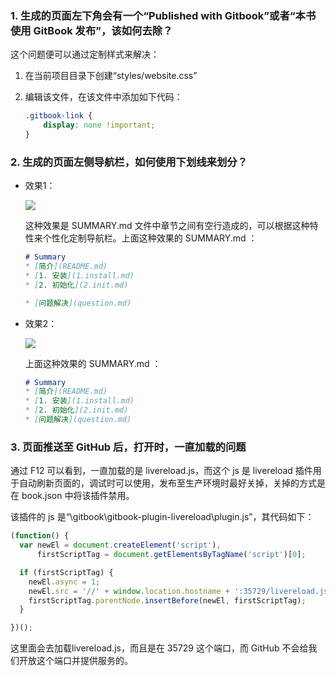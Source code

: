 ### 1. 生成的页面左下角会有一个“Published with Gitbook”或者“本书使用 GitBook 发布”，该如何去除？
这个问题便可以通过定制样式来解决：

1. 在当前项目目录下创建“styles/website.css”

2. 编辑该文件，在该文件中添加如下代码：
    ``` css
    .gitbook-link {
        display: none !important;
    }
    ```

### 2. 生成的页面左侧导航栏，如何使用下划线来划分？
* 效果1：

    ![](http://img.zhaohaodong.com/gitbook-introduction/20191017171106.png)

    这种效果是 SUMMARY.md 文件中章节之间有空行造成的，可以根据这种特性来个性化定制导航栏。上面这种效果的 SUMMARY.md ：
    ``` markdown
    # Summary
    * [简介](README.md)
    * [1. 安装](1.install.md)
    * [2. 初始化](2.init.md)

    * [问题解决](question.md)
    ```

* 效果2：

    ![](http://img.zhaohaodong.com/gitbook-introduction/20191017171226.png)
    
    上面这种效果的 SUMMARY.md ：
    ``` markdown
    # Summary
    * [简介](README.md)
    * [1. 安装](1.install.md)
    * [2. 初始化](2.init.md)
    * [问题解决](question.md)
    ```

### 3. 页面推送至 GitHub 后，打开时，一直加载的问题
通过 F12 可以看到，一直加载的是 livereload.js，而这个 js 是 livereload 插件用于自动刷新页面的，调试时可以使用，发布至生产环境时最好关掉，关掉的方式是在 book.json 中将该插件禁用。

该插件的 js 是“\gitbook\gitbook-plugin-livereload\plugin.js”，其代码如下：
``` javascript
(function() {
  var newEl = document.createElement('script'),
      firstScriptTag = document.getElementsByTagName('script')[0];

  if (firstScriptTag) {
    newEl.async = 1;
    newEl.src = '//' + window.location.hostname + ':35729/livereload.js';
    firstScriptTag.parentNode.insertBefore(newEl, firstScriptTag);
  }

})();
```
这里面会去加载livereload.js，而且是在 35729 这个端口，而 GitHub 不会给我们开放这个端口并提供服务的。

